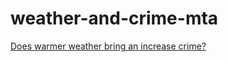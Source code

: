 # weather-and-crime-mta

[Does warmer weather bring an increase crime?](./weather_crime_analysis.ipynb)
